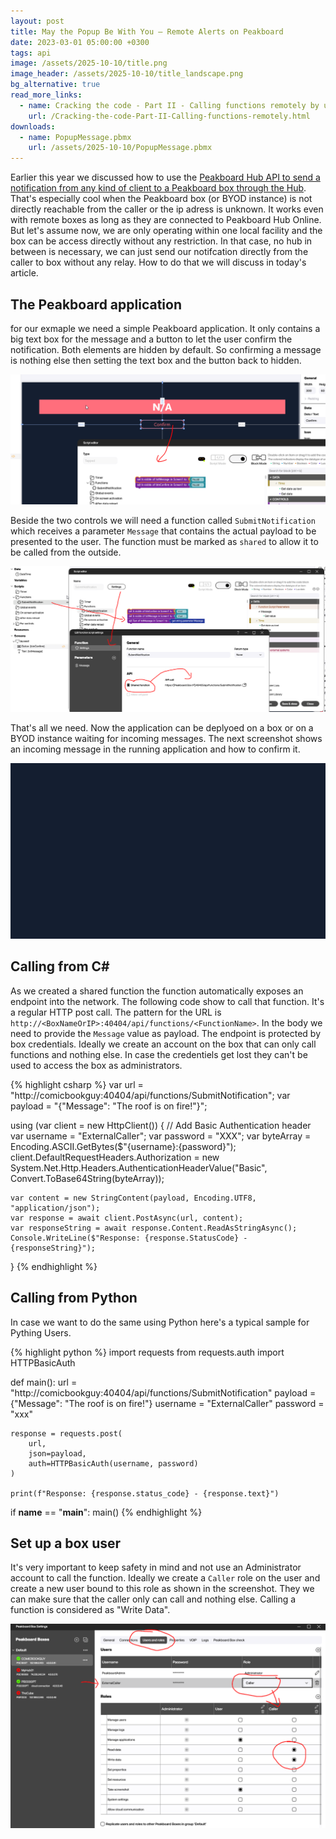 ```yaml
---
layout: post
title: May the Popup Be With You – Remote Alerts on Peakboard 
date: 2023-03-01 05:00:00 +0300
tags: api
image: /assets/2025-10-10/title.png
image_header: /assets/2025-10-10/title_landscape.png
bg_alternative: true
read_more_links:
  - name: Cracking the code - Part II - Calling functions remotely by using Peakboard Hub API
    url: /Cracking-the-code-Part-II-Calling-functions-remotely.html
downloads:
  - name: PopupMessage.pbmx
    url: /assets/2025-10-10/PopupMessage.pbmx
---
```

Earlier this year we discussed how to use the [Peakboard Hub API to send a notification from any kind of client to a Peakboard box through the Hub](/Cracking-the-code-Part-II-Calling-functions-remotely.html). That's especially cool when the Peakboard box (or BYOD instance) is not directly reachable from the caller or the ip adress is unknown. It works even with remote boxes as long as they are connected to Peakboard Hub Online. But let's assume now, we are only operating within one local facility and the box can be access directly without any restriction. In that case, no hub in between is necessary, we can just send our notifcation directly from the caller to box without any relay. How to do that we will discuss in today's article.

## The Peakboard application

for our exmaple we need a simple Peakboard application. It only contains a big text box for the message and a button to let the user confirm the notification. Both elements are hidden by default. So confirming a message is nothing else then setting the text box and the button back to hidden.

![image](/assets/2025-10-10/010.png)

Beside the two controls we will need a function called `SubmitNotification` which receives a parameter `Message` that contains the actual payload to be presented to the user. The function must be marked as `shared` to allow it to be called from the outside.

![image](/assets/2025-10-10/020.png)

That's all we need. Now the application can be deplyoed on a box or on a BYOD instance waiting for incoming messages. The next screenshot shows an incoming message in the running application and how to confirm it.

![image](/assets/2025-10-10/result.gif)

## Calling from C#

As we created a shared function the function automatically exposes an endpoint into the network. The following code show to call that function. It's a regular HTTP post call. The pattern for the URL is `http://<BoxNameOrIP>:40404/api/functions/<FunctionName>`. In the body we need to provide the `Message` value as payload.
The endpoint is protected by box credentials. Ideally we create an account on the box that can only call functions and nothing else. In case the credentiels get lost they can't be used to access the box as administrators.

{% highlight csharp %}
var url = "http://comicbookguy:40404/api/functions/SubmitNotification";
var payload = "{\"Message\": \"The roof is on fire!\"}";

using (var client = new HttpClient())
{
    // Add Basic Authentication header
    var username = "ExternalCaller";
    var password = "XXX";
    var byteArray = Encoding.ASCII.GetBytes($"{username}:{password}");
    client.DefaultRequestHeaders.Authorization =
        new System.Net.Http.Headers.AuthenticationHeaderValue("Basic", Convert.ToBase64String(byteArray));

    var content = new StringContent(payload, Encoding.UTF8, "application/json");
    var response = await client.PostAsync(url, content);
    var responseString = await response.Content.ReadAsStringAsync();
    Console.WriteLine($"Response: {response.StatusCode} - {responseString}");
}
{% endhighlight %}

## Calling from Python

In case we want to do the same using Python here's a typical sample for Pything Users.

{% highlight python %}
import requests
from requests.auth import HTTPBasicAuth

def main():
    url = "http://comicbookguy:40404/api/functions/SubmitNotification"
    payload = {"Message": "The roof is on fire!"}
    username = "ExternalCaller"
    password = "xxx"

    response = requests.post(
        url,
        json=payload,
        auth=HTTPBasicAuth(username, password)
    )

    print(f"Response: {response.status_code} - {response.text}")

if __name__ == "__main__":
    main()
{% endhighlight %}

## Set up a box user

It's very important to keep safety in mind and not use an Administrator account to call the function. Ideally we create a `Caller` role on the user and create a new user bound to this role as shown in the screenshot. They we can make sure that the caller only can call and nothing else. Calling a function is considered as "Write Data".

![image](/assets/2025-10-10/030.png)

